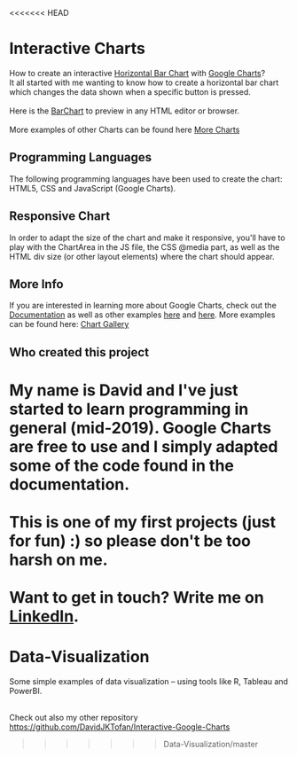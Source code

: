 <<<<<<< HEAD
# Interactive Charts
How to create an interactive <a href="https://developers.google.com/chart/interactive/docs/gallery/barchart" target="_blank">Horizontal Bar Chart</a> with <a href="https://developers.google.com/chart/" target="_blank">Google Charts</a>?
<br>
It all started with me wanting to know how to create a horizontal bar chart which changes the data shown when a specific button is pressed.
<br>
<br>
Here is the <a href="https://github.com/DavidJKTofan/Interactive-Google-Charts/blob/master/BarChart-Buttons.html" target="_blank">BarChart</a> to preview in any HTML editor or browser. 
<br>
<br>
More examples of other Charts can be found here <a href="https://github.com/DavidJKTofan/Interactive-Google-Charts/tree/master/Examples" target="_blank">More Charts</a>

## Programming Languages
The following programming languages have been used to create the chart: HTML5, CSS and JavaScript (Google Charts).

## Responsive Chart
In order to adapt the size of the chart and make it responsive, you'll have to play with the ChartArea in the JS file, the CSS @media part, as well as the HTML div size (or other layout elements) where the chart should appear.

## More Info
If you are interested in learning more about Google Charts, check out the <a href="https://developers.google.com/chart/interactive/docs/" target="_blank">Documentation</a> as well as other examples <a href="https://www.w3schools.com/howto/howto_google_charts.asp" target="_blank">here</a> and <a href="https://www.tutorialspoint.com/googlecharts/index.htm" target="_blank">here</a>. More examples can be found here: <a href="https://developers.google.com/chart/interactive/docs/gallery" target="_blank">Chart Gallery</a>

## Who created this project
My name is David and I've just started to learn programming in general (mid-2019). Google Charts are free to use and I simply adapted some of the code found in the documentation.
<br>
<br>
This is one of my first projects (just for fun) :) so please don't be too harsh on me.
<br>
<br>
Want to get in touch? Write me on <a href="https://www.linkedin.com/in/davidtofan" target="_blank">LinkedIn</a>.
=======
# Data-Visualization
Some simple examples of data visualization – using tools like R, Tableau and PowerBI.<br><br>

Check out also my other repository https://github.com/DavidJKTofan/Interactive-Google-Charts
>>>>>>> Data-Visualization/master
